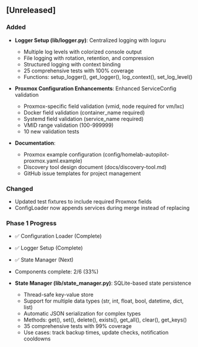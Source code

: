 ## [Unreleased]

### Added
- **Logger Setup (lib/logger.py)**: Centralized logging with loguru
  - Multiple log levels with colorized console output
  - File logging with rotation, retention, and compression
  - Structured logging with context binding
  - 25 comprehensive tests with 100% coverage
  - Functions: setup_logger(), get_logger(), log_context(), set_log_level()

- **Proxmox Configuration Enhancements**: Enhanced ServiceConfig validation
  - Proxmox-specific field validation (vmid, node required for vm/lxc)
  - Docker field validation (container_name required)
  - Systemd field validation (service_name required)
  - VMID range validation (100-999999)
  - 10 new validation tests
  
- **Documentation**:
  - Proxmox example configuration (config/homelab-autopilot-proxmox.yaml.example)
  - Discovery tool design document (docs/discovery-tool.md)
  - GitHub issue templates for project management

### Changed
- Updated test fixtures to include required Proxmox fields
- ConfigLoader now appends services during merge instead of replacing

### Phase 1 Progress
- ✅ Configuration Loader (Complete)
- ✅ Logger Setup (Complete)
- ✅  State Manager (Next)
- Components complete: 2/6 (33%)

- **State Manager (lib/state_manager.py)**: SQLite-based state persistence
  - Thread-safe key-value store
  - Support for multiple data types (str, int, float, bool, datetime, dict, list)
  - Automatic JSON serialization for complex types
  - Methods: get(), set(), delete(), exists(), get_all(), clear(), get_keys()
  - 35 comprehensive tests with 99% coverage
  - Use cases: track backup times, update checks, notification cooldowns
